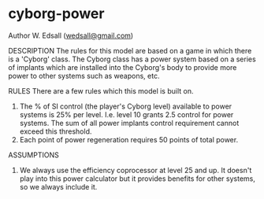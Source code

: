 # cyborg-power
Author
  W. Edsall (wedsall@gmail.com)

DESCRIPTION
  The rules for this model are based on a game in which there is a 'Cyborg' class. The Cyborg class has a power system based on a series of implants which are installed into the Cyborg's body to provide more power to other systems such as weapons, etc.

RULES
  There are a few rules which this model is built on.

  1. The % of SI control (the player's Cyborg level) available to power 
     systems is 25% per level. I.e. level 10 grants 2.5 control for power
     systems. The sum of all power implants control requirement cannot
     exceed this threshold.
  2. Each point of power regeneration requires 50 points of total power.

ASSUMPTIONS
  
  1. We always use the efficiency coprocessor at level 25 and up.
     It doesn't play into this power calculator but it provides
     benefits for other systems, so we always include it.
